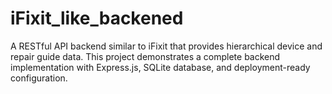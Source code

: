 # iFixit_like_backened
A RESTful API backend similar to iFixit that provides hierarchical device and repair guide data. This project demonstrates a complete backend implementation with Express.js, SQLite database, and deployment-ready configuration.
